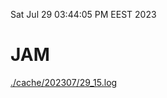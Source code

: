 Sat Jul 29 03:44:05 PM EEST 2023
# JAM
<a href='./cache/202307/29_15.log'>./cache/202307/29_15.log</a>
